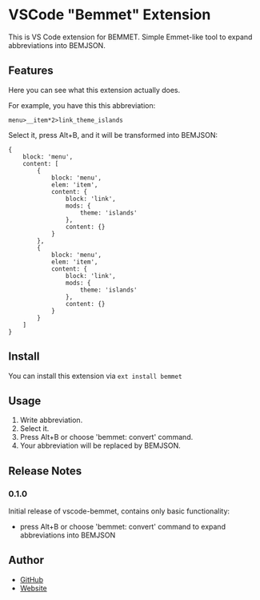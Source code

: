 # VSCode "Bemmet" Extension

This is VS Code extension for BEMMET. Simple Emmet-like tool to expand abbreviations into BEMJSON.

## Features

Here you can see what this extension actually does.

For example, you have this this abbreviation:

```
menu>__item*2>link_theme_islands
```

Select it, press Alt+B, and it will be transformed into BEMJSON:

```
{
    block: 'menu',
    content: [
        {
            block: 'menu',
            elem: 'item',
            content: {
                block: 'link',
                mods: {
                    theme: 'islands'
                },
                content: {}
            }
        },
        {
            block: 'menu',
            elem: 'item',
            content: {
                block: 'link',
                mods: {
                    theme: 'islands'
                },
                content: {}
            }
        }
    ]
}
```

## Install

You can install this extension via `ext install bemmet`

## Usage

1. Write abbreviation.
2. Select it.
3. Press Alt+B or choose 'bemmet: convert' command.
4. Your abbreviation will be replaced by BEMJSON.

## Release Notes

### 0.1.0

Initial release of vscode-bemmet, contains only basic functionality:

* press Alt+B or choose 'bemmet: convert' command to expand abbreviations into BEMJSON

## Author

- [GitHub](https://github.com/VolkovGerman)
- [Website](http://volkov97.com)
